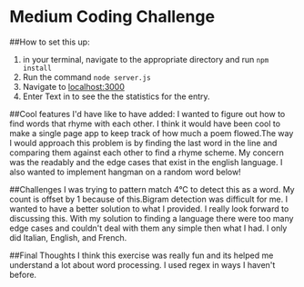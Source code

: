 
Medium Coding Challenge
==

##How to set this up:
1. in your terminal, navigate to the appropriate directory and run `npm install`
2. Run the command `node server.js`
3. Navigate to [localhost:3000](http://localhost:3000)
4. Enter Text in to see the the statistics for the entry.

##Cool features I'd have like to have added:
I wanted to figure out how to find words that rhyme with each other. I think it would have been cool to make a single page app to keep track of how much a poem flowed.The way I would approach this problem is by finding the last word in the line and comparing them against each other to find a rhyme scheme. My concern was the readably and the edge cases that exist in the english language. I also wanted to implement hangman on a random word below!

##Challenges
I was trying to pattern match 4°C to detect this as a word. My count is offset by 1 because of this.Bigram detection was difficult for me. I wanted to have a better solution to what I provided. I really look forward to discussing this. With my solution to finding a language there were too many edge cases and couldn't deal with them any simple then what I had. I only did Italian, English, and French.

##Final Thoughts
 I think this exercise was really fun and its helped me understand a lot about word processing. I used regex in ways I haven't before.
